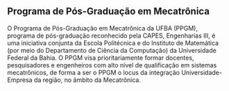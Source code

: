 Programa de Pós-Graduação em Mecatrônica
----------------------------------------

O Programa de Pós-Graduação em Mecatrônica da UFBA (PPGM), programa de
pós-graduação reconhecido pela CAPES, Engenharias III, é uma iniciativa
conjunta da Escola Politécnica e do Instituto de Matemática (por meio do
Departamento de Ciência da Computação) da Universidade Federal da Bahia.
O PPGM visa prioritariamente formar docentes, pesquisadores e
engenheiros com alto nível de qualificação em sistemas mecatrônicos, de
forma a ser o PPGM o locus da integração Universidade-Empresa da região,
no âmbito da Mecatrônica.


